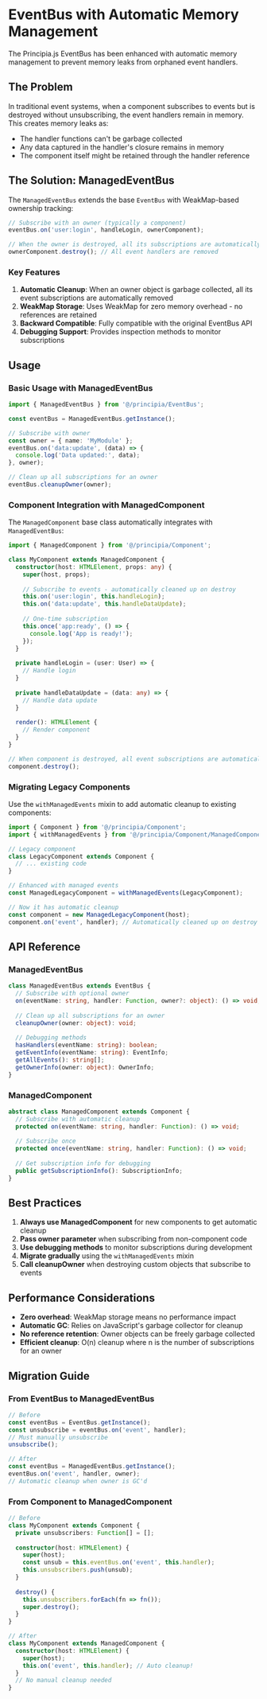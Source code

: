 # EventBus with Automatic Memory Management

The Principia.js EventBus has been enhanced with automatic memory management to prevent memory leaks from orphaned event handlers.

## The Problem

In traditional event systems, when a component subscribes to events but is destroyed without unsubscribing, the event handlers remain in memory. This creates memory leaks as:
- The handler functions can't be garbage collected
- Any data captured in the handler's closure remains in memory
- The component itself might be retained through the handler reference

## The Solution: ManagedEventBus

The `ManagedEventBus` extends the base `EventBus` with WeakMap-based ownership tracking:

```typescript
// Subscribe with an owner (typically a component)
eventBus.on('user:login', handleLogin, ownerComponent);

// When the owner is destroyed, all its subscriptions are automatically cleaned up
ownerComponent.destroy(); // All event handlers are removed
```

### Key Features

1. **Automatic Cleanup**: When an owner object is garbage collected, all its event subscriptions are automatically removed
2. **WeakMap Storage**: Uses WeakMap for zero memory overhead - no references are retained
3. **Backward Compatible**: Fully compatible with the original EventBus API
4. **Debugging Support**: Provides inspection methods to monitor subscriptions

## Usage

### Basic Usage with ManagedEventBus

```typescript
import { ManagedEventBus } from '@/principia/EventBus';

const eventBus = ManagedEventBus.getInstance();

// Subscribe with owner
const owner = { name: 'MyModule' };
eventBus.on('data:update', (data) => {
  console.log('Data updated:', data);
}, owner);

// Clean up all subscriptions for an owner
eventBus.cleanupOwner(owner);
```

### Component Integration with ManagedComponent

The `ManagedComponent` base class automatically integrates with `ManagedEventBus`:

```typescript
import { ManagedComponent } from '@/principia/Component';

class MyComponent extends ManagedComponent {
  constructor(host: HTMLElement, props: any) {
    super(host, props);
    
    // Subscribe to events - automatically cleaned up on destroy
    this.on('user:login', this.handleLogin);
    this.on('data:update', this.handleDataUpdate);
    
    // One-time subscription
    this.once('app:ready', () => {
      console.log('App is ready!');
    });
  }
  
  private handleLogin = (user: User) => {
    // Handle login
  }
  
  private handleDataUpdate = (data: any) => {
    // Handle data update
  }
  
  render(): HTMLElement {
    // Render component
  }
}

// When component is destroyed, all event subscriptions are automatically removed
component.destroy();
```

### Migrating Legacy Components

Use the `withManagedEvents` mixin to add automatic cleanup to existing components:

```typescript
import { Component } from '@/principia/Component';
import { withManagedEvents } from '@/principia/Component/ManagedComponent';

// Legacy component
class LegacyComponent extends Component {
  // ... existing code
}

// Enhanced with managed events
const ManagedLegacyComponent = withManagedEvents(LegacyComponent);

// Now it has automatic cleanup
const component = new ManagedLegacyComponent(host);
component.on('event', handler); // Automatically cleaned up on destroy
```

## API Reference

### ManagedEventBus

```typescript
class ManagedEventBus extends EventBus {
  // Subscribe with optional owner
  on(eventName: string, handler: Function, owner?: object): () => void;
  
  // Clean up all subscriptions for an owner
  cleanupOwner(owner: object): void;
  
  // Debugging methods
  hasHandlers(eventName: string): boolean;
  getEventInfo(eventName: string): EventInfo;
  getAllEvents(): string[];
  getOwnerInfo(owner: object): OwnerInfo;
}
```

### ManagedComponent

```typescript
abstract class ManagedComponent extends Component {
  // Subscribe with automatic cleanup
  protected on(eventName: string, handler: Function): () => void;
  
  // Subscribe once
  protected once(eventName: string, handler: Function): () => void;
  
  // Get subscription info for debugging
  public getSubscriptionInfo(): SubscriptionInfo;
}
```

## Best Practices

1. **Always use ManagedComponent** for new components to get automatic cleanup
2. **Pass owner parameter** when subscribing from non-component code
3. **Use debugging methods** to monitor subscriptions during development
4. **Migrate gradually** using the `withManagedEvents` mixin
5. **Call cleanupOwner** when destroying custom objects that subscribe to events

## Performance Considerations

- **Zero overhead**: WeakMap storage means no performance impact
- **Automatic GC**: Relies on JavaScript's garbage collector for cleanup
- **No reference retention**: Owner objects can be freely garbage collected
- **Efficient cleanup**: O(n) cleanup where n is the number of subscriptions for an owner

## Migration Guide

### From EventBus to ManagedEventBus

```typescript
// Before
const eventBus = EventBus.getInstance();
const unsubscribe = eventBus.on('event', handler);
// Must manually unsubscribe
unsubscribe();

// After
const eventBus = ManagedEventBus.getInstance();
eventBus.on('event', handler, owner);
// Automatic cleanup when owner is GC'd
```

### From Component to ManagedComponent

```typescript
// Before
class MyComponent extends Component {
  private unsubscribers: Function[] = [];
  
  constructor(host: HTMLElement) {
    super(host);
    const unsub = this.eventBus.on('event', this.handler);
    this.unsubscribers.push(unsub);
  }
  
  destroy() {
    this.unsubscribers.forEach(fn => fn());
    super.destroy();
  }
}

// After
class MyComponent extends ManagedComponent {
  constructor(host: HTMLElement) {
    super(host);
    this.on('event', this.handler); // Auto cleanup!
  }
  // No manual cleanup needed
}
```